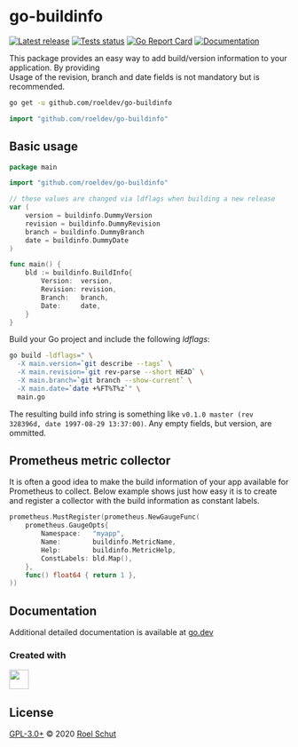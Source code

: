 go-buildinfo
============

[![Latest release][latest-release-img]][latest-release-url]
[![Tests status][tests-status-img]][tests-status-url]
[![Go Report Card][report-img]][report-url]
[![Documentation][doc-img]][doc-url]

[latest-release-img]: https://img.shields.io/github/release/roeldev/go-buildinfo.svg?label=latest
[latest-release-url]: https://github.com/roeldev/go-buildinfo/releases
[tests-status-img]: https://github.com/roeldev/go-buildinfo/workflows/Run%20tests/badge.svg
[tests-status-url]: https://github.com/roeldev/go-buildinfo/actions?query=workflow%3A%22Run+tests%22
[report-img]: https://goreportcard.com/badge/github.com/roeldev/go-buildinfo
[report-url]: https://goreportcard.com/report/github.com/roeldev/go-buildinfo
[doc-img]: https://godoc.org/github.com/roeldev/go-buildinfo?status.svg
[doc-url]: https://pkg.go.dev/github.com/roeldev/go-buildinfo


This package provides an easy way to add build/version information to your application.
By providing   
Usage of the revision, branch and date fields is not mandatory but is recommended.

```sh
go get -u github.com/roeldev/go-buildinfo
```
```go
import "github.com/roeldev/go-buildinfo"
```

## Basic usage

```go
package main

import "github.com/roeldev/go-buildinfo"

// these values are changed via ldflags when building a new release
var (
	version = buildinfo.DummyVersion
	revision = buildinfo.DummyRevision
	branch = buildinfo.DummyBranch
	date = buildinfo.DummyDate
)

func main() {
	bld := buildinfo.BuildInfo{
		Version:  version,
		Revision: revision,
		Branch:   branch,
		Date:     date,
	}
}
```

Build your Go project and include the following _ldflags_:
```sh
go build -ldflags=" \
  -X main.version=`git describe --tags` \
  -X main.revision=`git rev-parse --short HEAD` \
  -X main.branch=`git branch --show-current` \
  -X main.date=`date +%FT%T%z`" \
  main.go
```

The resulting build info string is something like `v0.1.0 master (rev 328396d, date 1997-08-29 13:37:00)`.
Any empty fields, but version, are ommitted. 


## Prometheus metric collector
It is often a good idea to make the build information of your app available for Prometheus to collect. Below example shows just how easy it is to create and register a collector with the build information as constant labels.
```go
prometheus.MustRegister(prometheus.NewGaugeFunc(
    prometheus.GaugeOpts{
        Namespace:   "myapp",
        Name:        buildinfo.MetricName,
        Help:        buildinfo.MetricHelp,
        ConstLabels: bld.Map(),
    },
    func() float64 { return 1 },
))
```


## Documentation
Additional detailed documentation is available at [go.dev][doc-url]


### Created with
<a href="https://www.jetbrains.com/?from=roeldev" target="_blank"><img src="https://pbs.twimg.com/profile_images/1206615658638856192/eiS7UWLo_400x400.jpg" width="35" /></a>


## License
[GPL-3.0+](LICENSE) © 2020 [Roel Schut](https://roelschut.nl)
